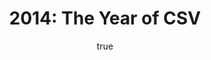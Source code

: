 ---
id: http://contentapi.theodi.org/2014-the-year-of-csv.json
web_url: http://theodi.org/blog/2014-the-year-of-csv
slug: 2014-the-year-of-csv
title: '2014: The Year of CSV'
format: article
updated_at: '2015-09-11T10:53:54+01:00'
created_at: '2014-01-11T15:19:39+00:00'
tag_ids:
- blog
tags:
- id: http://contentapi.theodi.org/tags/articles/blog.json
  web_url: 
  title: Blog Post
  details:
    description: Blog Post
    short_description: 
    type: article
  content_with_tag:
    id: http://contentapi.theodi.org/with_tag.json?article=blog
    web_url: http://theodi.org/tags/blog
    slug: blog
  parent: 
related: []
details:
  need_id: 
  business_proposition: false
  description: ''
  excerpt: 2014 is the year of CSV.
  language: en
  need_extended_font: false
  url: ''
  content: |+
    <p>2014 is the year of CSV.</p>

    <p>Or, more accurately, my goal for 2014 is to make it easier for developers to use tabular data. Depending on your point of view, highlighting CSV as a format may seem a bit crazy. After all, it&rsquo;s a basic data format that&rsquo;s widely used and deployed so it&rsquo;s hard to imagine that any work needs to be done with it. But it is also the cause of a lot of pain because of inconsistencies in how it is created: CSVs generated from standard spreadsheets and databases as a matter of course use variable encodings, variable quoting of special characters, and variable line endings.</p>

    <p>The vast majority of published open data is tabular; over 90% of the data published on <a rel="external" href="http://data.gov.uk/">data.gov.uk</a> is tabular data. When data is in a consistent tabular form, you can do all sorts of things with it. Web applications such as <a rel="external" href="http://ckan.org/">CKAN</a>, <a rel="external" href="http://www.socrata.com/">Socrata</a>, <a rel="external" href="http://www.google.com/drive/apps.html#fusiontables">Google Fusion Tables</a>, <a rel="external" href="http://www.junar.com/">Junar</a>, <a rel="external" href="http://enigma.io/">enigma</a> and many others provide mechanisms to view the tabular data that they store in flexible ways: as tables, as graphs, as heatmaps. But they rely on the fact that they are storing the data themselves: they know it is in a consistent format, they know the types of values in different columns, they know what the codes within the data means.</p>

    <p>For tabular data to be part of the web, we need to separate where data is stored from how it can be viewed and processed. We should be able to open a file of tabular data in our browsers, and see it displayed as a table. We should be able to use a <code>&lt;heatmap src="population.csv"&gt;</code> element in our web pages and view it as an interactive map. We should be able to search for data on the web using a search engine that looks inside the data itself to work out what it&rsquo;s about.</p>

    <p>More, I believe that tabular data needs to live not just <strong>on</strong> the web but <strong>in</strong> the web. We should be able to link from documents to cells within tabular data, from a cell in one table to a cell in another, and from tabular data to all the other rich information that exists on the web.</p>

    <p>At the moment, tabular data on the web is published in one of two ways:</p>

    <p>First, tabular data is published as <strong>Excel spreadsheets</strong> (or spreadsheets using another tool, but it&rsquo;s most usually Excel). These provide a huge amount of flexibility for providing metadata about the dataset such as where it comes from, further details about what columns actually mean, and notes about the values in particular cells. Take a look at this <a rel="external" href="http://www.ons.gov.uk/ons/rel/rsi/retail-sales/december-2013/rft-retail-sales-index-categories-and-their-percentage-weights-in-2012.xls">spreadsheet from the Office of National Statistics</a> in the UK, and you&rsquo;ll see these features being used to the fullest extent. For statisticians — indeed anyone who cares about the responsible publication of data — the ability to provide this context, aiming to add explanation and avoid misinterpretation, is very important.</p>

    <p>For developers, using Excel for data is problematic because the data is encoded within it in an unreliable and unpredictable way. It&rsquo;s not desperately difficult, with a bit of work, to put something together that pulls data out of a single Excel file. But if that tool has to also work with similar Excel files, perhaps published in a series, each of which will have their formatting quirks, it becomes terribly time-consuming. Creating generic tools that can extract data from any Excel file is completely impractical.</p>

    <p>Second, tabular data is published as <strong>CSV files</strong> (or possibly tab-separated or colon-separated files). These are usually relatively easy for developers to process, at least so long as a consistent encoding is used and correct quoting of values and escaping of characters has been carried out. But CSV files are desperately poor at providing contextual information that can aid in automated processing of the data that they hold, or even in informing developers about how they should be interpreted. Publishers who want to provide that context either package CSVs up with human-readable documentation (in zips arranged in non-standard ways), or assume that the CSV has been retrieved via a particular explanatory web page.</p>

    <p>CSV is insufficient for tabular data on the web, with independent generic viewers, because it lacks this context. Not knowing which columns contain numeric data makes it impossible to sort correctly. Not knowing which values are links makes it impossible to connect the data into the web. Crucially, from an open data perspective, this lack of expressivity means there is no obvious way to express the licence under which CSV data can be reused.</p>

    <p>There is a sweet spot between developer-friendly, unexpressive CSV and developer-hostile, expressive Excel.</p>

    <p>Formats such as the <a rel="external" href="http://dataprotocols.org/simple-data-format/">Simple Data Format (SDF) developed by OKF</a> and the <a rel="external" href="https://developers.google.com/public-data/">DataSet Publishing Language (DSPL) developed by Google</a> sit in that sweet spot. They both define how to package CSV files with a metadata description (in JSON or in XML) that describes the content of the CSV files, and how they relate to each other.</p>

    <p>Formalising and standardising the sweet spot is the role of the <a rel="external" href="http://www.w3.org/2013/csvw/wiki/Main_Page">CSV on the Web Working Group</a> which I am co-chairing with <a rel="external" href="http://danbri.org/">Dan Brickley</a>. If you work on tools that either consume or produce tabular data, you should at least follow the work of the group by <a rel="external" href="http://lists.w3.org/#public-csv-wg">subscribing to the mailing list</a>. If you work for a company that is a W3C member, please consider <a rel="external" href="https://www.w3.org/2004/01/pp-impl/68238/join">joining the group</a>. If you support this standardisation effort and aren&rsquo;t a W3C member, please consider <a rel="external" href="http://www.w3.org/Consortium/join">joining the W3C</a> so you can join the group, or <a href="&#109;&#097;&#105;&#108;&#116;&#111;:&#103;&#114;&#111;&#117;&#112;&#045;&#099;&#115;&#118;&#045;&#099;&#104;&#097;&#105;&#114;&#115;&#064;&#119;&#051;&#046;&#111;&#114;&#103;">email us</a> to be considered as an independent expert.</p>

    <p>If we&rsquo;re successful, I expect to see implementation of parsers/importers for <a rel="external" href="http://www.r-project.org/">R</a>, NoSQL databases such as <a rel="external" href="http://www.mongodb.org/">MongoDB</a>, SQL databases, and triplestores. I expect to see exporters/converters from those same databases and from spreadsheet software. I expect to see validators, visualisers and other generic tooling. In fact, we&rsquo;re already working on a <a rel="external" href="http://csvlint.io/">CSV validator</a> at ODI.</p>

    <p>And I&rsquo;m not the only one who thinks CSV&rsquo;s time has come. <a rel="external" href="http://maxogden.com/">Max Ogden</a> is organising <a rel="external" href="http://csvconf.com/">CSVConf</a> in July during <a rel="external" href="http://2014.okfestival.org/">OKFestival</a> in Berlin. Mark the dates in your diary. (You should also check out Max&rsquo;s work on synchronising data within <a rel="external" href="https://github.com/maxogden/dat">dat</a>.)</p>

  media_enquiries_name: ''
  media_enquiries_email: ''
  media_enquiries_telephone: ''
  alternative_title: ''
  organizations: []
  author:
    name: Jeni Tennison
    slug: jeni-tennison
    web_url: http://theodi.org/team/jeni-tennison
    tag_ids:
    - team
    - team
    - strategy-programme
    - staff
  nodes: []
author:
  name: Jeni Tennison
  slug: jeni-tennison
  web_url: http://theodi.org/team/jeni-tennison
  tag_ids:
  - team
  - team
  - strategy-programme
  - staff
nodes: []
organizations: []
related_external_links: []
---